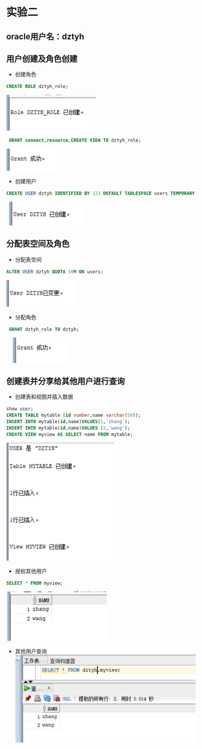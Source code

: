 # 实验二

## oracle用户名：dztyh

## 用户创建及角色创建
- 创建角色

```sql
CREATE ROLE dztyh_role;
```

![图片](./picture/role2.png)

```sql
 GRANT connect,resource,CREATE VIEW TO dztyh_role;
```

![图片](./picture/role4.png)

- 创建用户

```sql
CREATE USER dztyh IDENTIFIED BY 123 DEFAULT TABLESPACE users TEMPORARY TABLESPACE temp;
```

![图片](./picture/user2.png)

## 分配表空间及角色

- 分配表空间

```sql
ALTER USER dztyh QUOTA 50M ON users;
```

![图片](./picture/user4.png)

- 分配角色

```sql
 GRANT dztyh_role TO dztyh;
```

![图片](./picture/user6.png)

## 创建表并分享给其他用户进行查询

- 创建表和视图并插入数据
```sql
show user;
CREATE TABLE mytable (id number,name varchar(50));
INSERT INTO mytable(id,name)VALUES(1,'zhang');
INSERT INTO mytable(id,name)VALUES (2,'wang');
CREATE VIEW myview AS SELECT name FROM mytable;
```
![图片](./picture/table1.png)

- 授权其他用户
```sql
SELECT * FROM myview;
```
![图片](./picture/table2.png)

- 其他用户查询
![图片](./picture/select1.png)
    